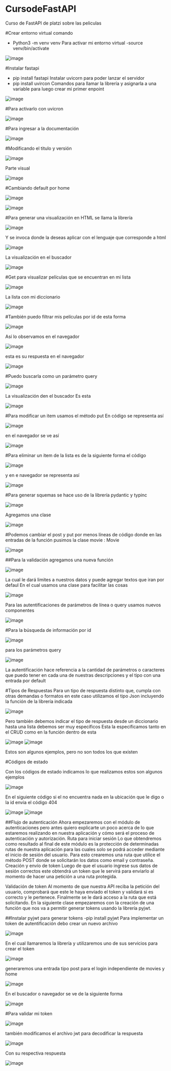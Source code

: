 # CursodeFastAPI
Curso de FastAPI de platzi sobre las peliculas

#Crear entorno virtual comando 
-	Python3 -m venv venv
Para activar mi entorno virtual 
-source venv/bin/actívate
 
 ![image](https://github.com/victor1736/CursodeFastAPI/assets/82006043/b2c650ce-b2fe-48f1-a3ef-21911774dea6)

 
#Instalar fastapi
- pip install fastapi
Instalar uvicorn para poder lanzar el servidor 
- pip install uvircon
Comandos para llamar la librería  y asignarla a una variable para luego crear mi primer enpoint
 
 ![image](https://github.com/victor1736/CursodeFastAPI/assets/82006043/72170a49-f40b-4169-8eff-10f467f91e92)
 
#Para activarlo con uvicron

![image](https://github.com/victor1736/CursodeFastAPI/assets/82006043/785ecf74-9e62-4eb9-bf05-bc2b717e67d2)
 
#Para ingresar a la documentación 

 ![image](https://github.com/victor1736/CursodeFastAPI/assets/82006043/8f710cba-c893-428f-b51b-1b41f69d96f4)

#Modificando el titulo y versión 

![image](https://github.com/victor1736/CursodeFastAPI/assets/82006043/692b94dc-789b-49b7-9c6a-19ff1897f2ac)

 Parte visual

 ![image](https://github.com/victor1736/CursodeFastAPI/assets/82006043/6bf28ae0-4d98-4d7e-b450-ac4fd6e1f774)
 
#Cambiando default por home 
 
 ![image](https://github.com/victor1736/CursodeFastAPI/assets/82006043/c9db2895-a8db-424c-a669-4f1c777bbcc8)
 
 ![image](https://github.com/victor1736/CursodeFastAPI/assets/82006043/d1409b8c-1c2e-4505-8c8f-4265e9f020d0)

#Para generar una visualización en HTML se   llama la librería 
 
 ![image](https://github.com/victor1736/CursodeFastAPI/assets/82006043/6bb63d74-de58-4e61-8fb0-9c2e57125fc9)
 
Y se invoca donde la deseas aplicar con el lenguaje que corresponde a html
 
 ![image](https://github.com/victor1736/CursodeFastAPI/assets/82006043/28911965-f7d6-40d1-974a-9d3205c6e92d)

La visualización en el  buscador 
 
 ![image](https://github.com/victor1736/CursodeFastAPI/assets/82006043/bf31c330-8dfb-4084-9e0a-fe39274601e5)

#Get para visualizar películas que se encuentran en  mi lista 
 
 ![image](https://github.com/victor1736/CursodeFastAPI/assets/82006043/52406d44-3438-425d-9bfa-7b5e00583366)

La lista con mi diccionario 
 
 ![image](https://github.com/victor1736/CursodeFastAPI/assets/82006043/df31c37c-d816-4417-83e1-30a3c0e898c8)

#También puedo filtrar mis películas por id  de esta forma
 
 ![image](https://github.com/victor1736/CursodeFastAPI/assets/82006043/f6d24c8c-7c25-4301-9a3a-b9f8918deaf5)

Así lo observamos en el navegador 
 
 ![image](https://github.com/victor1736/CursodeFastAPI/assets/82006043/aa062b98-4706-4654-b374-b41d13bd014a)

esta es su respuesta en el navegador

![image](https://github.com/victor1736/CursodeFastAPI/assets/82006043/18945b7b-d611-43da-b532-01f3936636d0)

#Puedo buscarla como un parámetro query

![image](https://github.com/victor1736/CursodeFastAPI/assets/82006043/f1e9313f-102c-4a21-b181-8bb37a91842e)
 
La visualización den el buscador
Es esta 

 ![image](https://github.com/victor1736/CursodeFastAPI/assets/82006043/de1b1b17-4e1a-4639-855b-b2fb60084d0e)

#Para modificar un item  usamos el método put
En código se representa así 

![image](https://github.com/victor1736/CursodeFastAPI/assets/82006043/b05a6e79-936d-4f07-ab1a-d33c4acb4941)

 en el navegador se ve así 
 
 ![image](https://github.com/victor1736/CursodeFastAPI/assets/82006043/3d0f2a14-fd73-4bc5-92ad-c1e3045ae6d3)

#Para eliminar un item de la lista  es de la siguiente forma el código  

![image](https://github.com/victor1736/CursodeFastAPI/assets/82006043/e98f5b28-e025-4b74-b80a-39e56c7a6f68)

y en e navegador se representa así 

![image](https://github.com/victor1736/CursodeFastAPI/assets/82006043/d114a502-c1fe-415a-9867-3f5811834222)
 
#Para generar squemas se hace uso de la librería pydantic y typinc 

![image](https://github.com/victor1736/CursodeFastAPI/assets/82006043/fc1a1e72-9824-48c5-b89e-10f2a296db24)
 
Agregamos una clase 

![image](https://github.com/victor1736/CursodeFastAPI/assets/82006043/86e6cfe4-bf64-4d0a-a9f5-7200c2aecc44)

 #Podemos cambiar el post y put  por menos líneas de código  donde en las entradas de la función pusimos la clase movie : Movie
 
 ![image](https://github.com/victor1736/CursodeFastAPI/assets/82006043/a16eb48e-ee60-416d-98b8-17018c4a6b35)

##Para la validación agregamos  una nueva función 
 
 ![image](https://github.com/victor1736/CursodeFastAPI/assets/82006043/82b1ef0b-2262-41c9-b09a-84d11f681f95)

La cual le dará limites a nuestros datos y puede agregar  textos que iran por defaul
En el cual usamos una clase para facilitar  las cosas 

![image](https://github.com/victor1736/CursodeFastAPI/assets/82006043/3ff2739a-3d78-4ce1-a9e2-8a4eac2cdf5d)

Para las autentificaciones de  parámetros de línea o query usamos nuevos componentes 
 
 ![image](https://github.com/victor1736/CursodeFastAPI/assets/82006043/c70f3f89-7904-4d1e-a4c8-650667a52f8c)

#Para la búsqueda de información por id
 
 ![image](https://github.com/victor1736/CursodeFastAPI/assets/82006043/f511f5a6-9f38-4133-9419-f096d3934cde)

para los parámetros query
 
 ![image](https://github.com/victor1736/CursodeFastAPI/assets/82006043/08a15326-3b03-4017-afce-5743f50620da)
 
La autentificación hace referencia a la cantidad de parámetros o caracteres que puedo tener en cada una de nuestras descripciones y el tipo  con una entrada por default

#Tipos de Respuestas
Para un tipo de respuesta distinto que, cumpla con otras demandas o formatos en este caso utilizamos el tipo Json incluyendo la función de la librería indicada 
 
 ![image](https://github.com/victor1736/CursodeFastAPI/assets/82006043/6b36d781-a192-4022-a98c-8a7a5b4d8922)

Pero también debemos indicar el tipo de respuesta desde un diccionario hasta una lista debemos ser muy específicos 
Esta la especificamos tanto en el CRUD como en la función dentro de esta 
 
 ![image](https://github.com/victor1736/CursodeFastAPI/assets/82006043/e140199c-48c5-4905-9f14-43410472e9c8)
![image](https://github.com/victor1736/CursodeFastAPI/assets/82006043/0b17e7a7-e56d-4052-9ac2-4e025477a1c1)

Estos son algunos ejemplos, pero no son todos los que existen

#Códigos de estado

Con los códigos de estado indicamos lo que realizamos estos son algunos ejemplos
 
 ![image](https://github.com/victor1736/CursodeFastAPI/assets/82006043/b60c822e-b5e3-4fa7-aec9-9c2d5bd2b071)

En el siguiente código si el no encuentra nada en la ubicación que le digo o la id  envia el código 404  
 
 ![image](https://github.com/victor1736/CursodeFastAPI/assets/82006043/a212beb6-4ccd-4d51-bdb8-89a235f67afe)
![image](https://github.com/victor1736/CursodeFastAPI/assets/82006043/16c0e097-f3a2-49ce-9838-02de22dfb1cc)

##Flujo de autenticación
Ahora empezaremos con el módulo de autenticaciones pero antes quiero explicarte un poco acerca de lo que estaremos realizando en nuestra aplicación y cómo será el proceso de autenticación y autorización.
Ruta para iniciar sesión
Lo que obtendremos como resultado al final de este módulo es la protección de determinadas rutas de nuestra aplicación para las cuales solo se podrá acceder mediante el inicio de sesión del usuario. Para esto crearemos una ruta que utilice el método POST donde se solicitarán los datos como email y contraseña.
Creación y envío de token
Luego de que el usuario ingrese sus datos de sesión correctos este obtendrá un token que le servirá para enviarlo al momento de hacer una petición a una ruta protegida.

Validación de token
Al momento de que nuestra API reciba la petición del usuario, comprobará que este le haya enviado el token y validará si es correcto y le pertenece. Finalmente se le dará acceso a la ruta que está solicitando.
En la siguiente clase empezaremos con la creación de una función que nos va a permitir generar tokens usando la librería pyjwt.

##Instalar pyjwt para generar tokens
-pip install pyjwt
Para implementar un token de autentificación debo  crear un nuevo archivo 
 
 ![image](https://github.com/victor1736/CursodeFastAPI/assets/82006043/bb1f1cb4-739f-4086-b1c2-b1db6528fd76)

En el cual llamaremos la librería y utilizaremos uno de sus servicios para crear el token 
 
 ![image](https://github.com/victor1736/CursodeFastAPI/assets/82006043/aa7cd053-04d4-465b-a642-20d5d7d7ee64)

generaremos una entrada tipo post para el login independiente de movies y home
 
 ![image](https://github.com/victor1736/CursodeFastAPI/assets/82006043/447d1b40-ef3a-4d36-9d01-735d2a7f14c8)

En el buscador o navegador se ve de la siguiente forma
 
 ![image](https://github.com/victor1736/CursodeFastAPI/assets/82006043/b0ddf393-bfc8-44b1-85a1-f3e65e962cfd)

#Para validar mi token
 
 ![image](https://github.com/victor1736/CursodeFastAPI/assets/82006043/bda39edf-563e-4b63-a38b-9e4f0805cf3c)

también modificamos el archivo jwt para decodificar la respuesta
 
 ![image](https://github.com/victor1736/CursodeFastAPI/assets/82006043/ed3089f0-9263-4969-880c-0333ed261d92)

Con su respectiva respuesta  

![image](https://github.com/victor1736/CursodeFastAPI/assets/82006043/ba205748-b872-47fb-959a-8c53e66df309)

